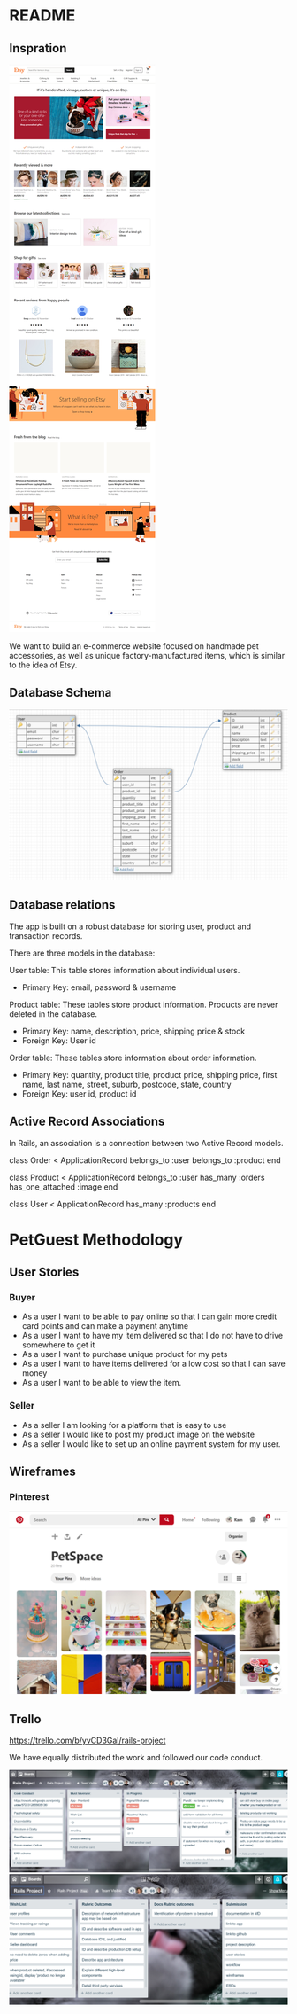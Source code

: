 # README

## Inspration
![image info](./img/2018-11-06_12-10-35.png)

We want to build an e-commerce website focused on handmade pet accessories, as well as unique factory-manufactured items, which is similar to the idea of Etsy. 

## Database Schema
![image info](./img/schema.PNG)

## Database relations
The app is built on a robust database for storing user, product and transaction records.

There are three models in the database:

User table: This table stores information about individual users. 
- Primary Key: email, password & username
  

Product table: These tables store product information. Products are never deleted in the database. 
- Primary Key: name, description, price, shipping price & stock
- Foreign Key: User id 

Order table: These tables store information about order information.
- Primary Key: quantity, product title, product price, shipping price, first name, last name, street, suburb, postcode, state, country
- Foreign Key: user id, product id 

## Active Record Associations
In Rails, an association is a connection between two Active Record models. 

class Order < ApplicationRecord
  belongs_to :user
  belongs_to :product
end

class Product < ApplicationRecord
  belongs_to :user
  has_many :orders
  has_one_attached :image
end

class User < ApplicationRecord
  has_many :products
end

# PetGuest Methodology
## User Stories
### Buyer
- As a user I want to be able to pay online so that I can gain more credit card points and can make a payment anytime
- As a user I want to have my item delivered so that I do not have to drive somewhere to get it
- As a user I want to purchase unique product for my pets
- As a user I want to have items delivered for a low cost so that I can save money
- As a user I want to be able to view the item.

### Seller
- As a seller I am looking for a platform that is easy to use
- As a seller I would like to post my product image on the website
- As a seller I would like to set up an online payment system for my user.

## Wireframes
### Pinterest
![image info](./img/pinterst.png)

## Trello
https://trello.com/b/yvCD3Gal/rails-project

We have equally distributed the work and followed our code conduct.

![image info](./img/trello.png)
![image info](./img/trello2.png)